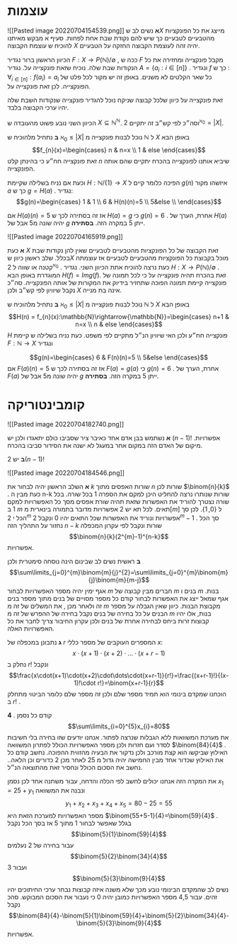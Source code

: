 # עוצמות

![[Pasted image 20220704154539.png]]
__א__ נשים לב ש$X$ מייצג את כל הפונקציות מהטבעיים לטבעיים כך שיש להם נקודת שבת אחת לפחות. 
סעיף א מבקש מאיתנו להוכיח ש עוצמת הקבוצה $X$ יהיה זהה לעוצמת הקבוצה החזקה על הטבעיים.

הכיוון הראשון ברור נגדיר $F:X \rightarrow P(\mathbb{N})/\emptyset$ , ככה ש $F$ מקבל פונקצייה ומחזירה את כל הנקודות שבת שלה. נוכיח שזאת פונקצייה על.
נגדיר $A=\{a_{i}: i\in[n]\}$ . ונגדיר $f$ כך ש : $\forall_{i\in[n]}:f(a_{i})=a_{i}$ כל שאר הקלטים לא משנים. באופן זה יש מקור לכל פלט של הפונקצייה. לכן זאת פונקצייה על.

זאת פונקצייה על כיוון שלכל קבוצה שניקח נוכל להגדיר פונקצייה שנקודות השבת שלה יהיו ערכי הקבוצה בלבד. 

הכיוון השני נובע פשוט מהעובדה ש $X\subseteq \mathbb{N^{N}}$. וסה״כ לפי קש״ב זה יתקיים $2^{\aleph_{0}}=|X|$.

__ב__ נתחיל מלהוכיח ש $\aleph_{0}\leq{|X|}$ נוכל לבנות פונקצייה מ $\mathbb{N}$ ל $X$ באופן הבא
$$f_{n}(x)=\begin{cases}
    n & n=x \\
     1 & else
  \end{cases}$$
  זאת פונקצייה חח״ע כי בהינתן קלט $n$ שיביא אותנו לפונקצייה בהכרח יתקיים שהם אותה הפונקצייה.

וכעת אם נניח בשלילה שקיימת $H:\mathbb{N}/\{1\}\rightarrow X$  הפיכה כלומר קיים ל $g(n)$ איזשהו מקור $a$ כך ש $g=H(a)$ . נגדיר:
$$g(n)=\begin{cases}
    1 & 1 \\
     6 & H(n)(n)=5 \\
5&else \\
\end{cases}$$


אם  $H(a)(n)=5$ אז זה בסתירה לכך ש $H(a)=g$ כי $g(n)=6$ .
אחרת, הערך של $H(a)$ יהיה שונה מ5 אבל של $g$ ייתן 5 במקרה הזה. __בסתירה__.
   


![[Pasted image 20220704165919.png]]

__א__ כעת $X$ זאת הקבוצה של כל הפונקציות מהטבעיים לטבעיים שאין להן נקודות שבת בכלל.
שלב ראשון כיוון ש$X$ מוכל בקבוצת כל הפונקציות מהטבעיים לטבעיים אז עוצמתה קטנה או שווה ל $2^{\aleph_{0}}$ . 
כעת נרצה להוכיח אתת הכיוון השני. נגדיר $H:X\rightarrow P(\mathbb{N})/\emptyset$ . המוגדרת באופן הבא 
$H(f)=Img(f)$. זאת בהכרח תהיה פונקצייה על כי לכל תמונה של פונקצייה קיימת תמונה הפוכה שתחזיר בידיוק את המקורות של אותה הפונקצייה.
סה״כ נקבל שיוויון לפי קש״ב ולכן $X$ אינה בת מנייה.


__ב__
 נתחיל מלהוכיח ש $\aleph_{0}\leq{|X|}$ נוכל לבנות פונקצייה מ $\mathbb{N}$ ל $X$ באופן הבא
 $$H(n) = f_{n}(x):\mathbb{N}\rightarrow{\mathbb{N}}=\begin{cases}
    n+1 & n=x \\
     n & else
  \end{cases}$$
  $H$ פונקצייה חח״ע ולכן האי שיוויון הנ״ל מתקיים לפי משפט.
כעת נניח בשלילה ש קיימת $F:\mathbb{N}\rightarrow{X}$  ונגדיר 

$$g(n)=\begin{cases}
     6 & F(n)(n)=5 \\
5&else
  \end{cases}$$
אם  $F(a)(n)=5$ אז זה בסתירה לכך ש $F(a)=g(a)$ כי $g(n)=6$ .
אחרת, הערך של $F(a)$ יהיה שונה מ5 אבל של $g$ ייתן 5 במקרה הזה. __בסתירה__.

# קומבינטוריקה

![[Pasted image 20220704182740.png]]

__א__ נשתמש בבן אדם אחד כאיבר ציר שסביבו כולם יתאגדו ולכן יש $(n-1)!$ אפשרויות. מיקום של האדם הזה במקום אחר במעגל לא ישנה את הסידור סביבו בהכרח.

__ב__  יש $2(n-1)!$  



![[Pasted image 20220704184546.png]]

__א__ השלב הראשון יהיה לבחור את $k$ שורות האפסים מתוך $n$ שורות לכן $\binom{n}{k}$ . כעת מבין ה n-k שורות שנותרו נרצה להחליט היכן למקם את הספרה $1$ בכל שורה. בכל שורה נצטרך להוריד את האפשרות שזאת תהיה שורת אפסים מסך כל האפשרויות למקם $1$ ב $m$ תאים. לכל תא יש 2 אפשרויות מדובר בתמורה בינארית מ$[m]$  ל $\{0,1\}$. לכן סך הכל י $2^m$ אפשרויות ונוריד את האפשרות שכל התאים יהיו 0 ונקבל $2^{m}-1$ . סך הכל נחזור על התהליך הזה $n-k$ שורות ונקבל לפי עקרון המכפלה 
$$\binom{n}{k}(2^{m}-1)^{n-k}$$
אפשרויות. 


__ב__ ראשית נשים לב שבינום הינה נוסחה סימטרית ולכן 
$$\sum\limits_{j=0}^{m}\binom{m}{j}^{2}=\sum\limits_{j=0}^{m}\binom{m}{j}\binom{m}{m-j}$$
אגף ימין יהיה מספר האפשרויות לבחור $m$ חברים מבין קבוצה של $m$ בנים ו $m$ בנות. 
אגף שמאל ייצג את האפשרות לבחור קודם כל מספר מסויים של בנים מתוך מספר בנים זה ולאחר מכן , את המשלים של זה מ $m$ מקבוצת הבנות. כיוון שאין הגבלה על מספר הבנים על כל בחירה של בנים נקבל בחירה של ההפרש של זה מ $m$ בנות, אלו יהיו קבוצות זרות ביחס לבחירה אחרת של בנים ולכן עקרון החיבור צריך לחבר את כל האפשרויות האלה.

__ג__ 
נתבונן במכפלה של $r$ המספרים העוקבים של מספר כללי $x$:
$$x\cdot(x+1)\cdot(x+2)\cdot\dots\cdot(x+r-1)$$
נחלק ב $r!$ ונקבל
$$\frac{x\cdot(x+1)\cdot(x+2)\cdot\dots\cdot(x+r-1)}{r!}=\frac{(x+r-1)!}{(x-1)!\cdot r!}=\binom{x+r-1}{r}$$
הוכחנו שמקדם בינומי הוא תמיד מספר שלם ולכן זה מספר שלם כלומר הביטוי מתחלק ב $r!$ .

__4__ .
קודם כל נסמן 
$$\sum\limits_{i=0}^{5}x_{i}=80$$
את מערכת המשוואות ללא הגבלות שנרצה לפתור. אנחנו יודעים שזו בחירה בלי חשיבות לסדר ועם חזרות ולכן מספר האפשרויות הכולל לפתרון המשוואה $\binom{84}{4}$ . האילוץ שביקשו הוא קצת מורכב ולכן נדקור את הבעיה מהזווית ההפוכה. נחשב קודם כל את האילוץ שכדור אחד מבין החמישה יהיה גדול מ $25$ לאחר מכן 2 כדורים וכן הלאה.. נחשב את הסכום הכולל ונחסיר זאת מהתוצאה הנ״ל. 

את המקרה הזה אנחנו יכולים לחשב לפי הכלה והדחה, 
עבור משתנה אחד לכן נסמן $x_{1}=25+y_{1}$ ונבנה את המשוואה 
$$y_{1}+x_{2}+x_{3}+x_{4}+x_{5}=80-25=55$$
מספר האפשרויות למערכת הזאת היא $\binom{55+5-1}{4}=\binom{59}{4}$ .
בגלל שאפשר לבחור 1 מתוך 5 אז בסך הכל נקבל 
$$\binom{5}{1}\binom{59}{4}$$ עבור בחירה של 2 נעלמים 
$$\binom{5}{2}\binom{34}{4}$$
ועבור 3
$$\binom{5}{3}\binom{9}{4}$$
נשים לב שהמקדם הבינומי נובע מכך שלא משנה איזה קבוצות נבחר ערכי החיתוכים יהיו זהים. 
עבור 4,5 מספר האפשרויות כמובן יהיה 0 כי נעבור את הסכום המבוקש.
סהכ נקבל 
$$\binom{84}{4}-\binom{5}{1}\binom{59}{4}+\binom{5}{2}\binom{34}{4}-\binom{5}{3}\binom{9}{4}$$
אפשרויות.